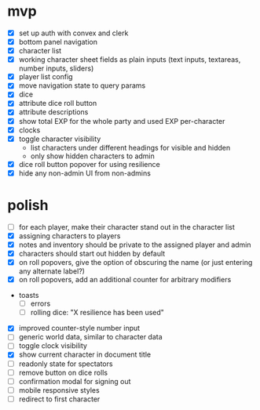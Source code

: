 # mvp

- [x] set up auth with convex and clerk
- [x] bottom panel navigation
- [x] character list
- [x] working character sheet fields as plain inputs (text inputs, textareas, number inputs, sliders)
- [x] player list config
- [x] move navigation state to query params
- [x] dice
- [x] attribute dice roll button
- [x] attribute descriptions
- [x] show total EXP for the whole party and used EXP per-character
- [x] clocks
- [x] toggle character visibility
  - list characters under different headings for visible and hidden
  - only show hidden characters to admin
- [x] dice roll button popover for using resilience
- [x] hide any non-admin UI from non-admins

# polish

- [ ] for each player, make their character stand out in the character list
- [x] assigning characters to players
- [x] notes and inventory should be private to the assigned player and admin
- [x] characters should start out hidden by default
- [x] on roll popovers, give the option of obscuring the name (or just entering any alternate label?)
- [x] on roll popovers, add an additional counter for arbitrary modifiers
- toasts
  - [ ] errors
  - [ ] rolling dice: "X resilience has been used"
- [x] improved counter-style number input
- [ ] generic world data, similar to character data
- [ ] toggle clock visibility
- [x] show current character in document title
- [ ] readonly state for spectators
- [ ] remove button on dice rolls
- [ ] confirmation modal for signing out
- [ ] mobile responsive styles
- [ ] redirect to first character
